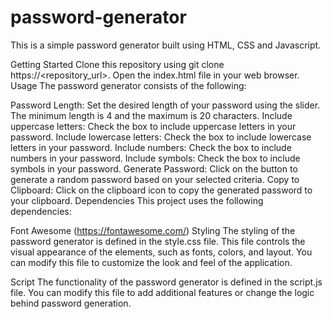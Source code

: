 # password-generator

This is a simple password generator built using HTML, CSS and Javascript.

Getting Started
Clone this repository using git clone https://<repository_url>.
Open the index.html file in your web browser.
Usage
The password generator consists of the following:

Password Length: Set the desired length of your password using the slider. The minimum length is 4 and the maximum is 20 characters.
Include uppercase letters: Check the box to include uppercase letters in your password.
Include lowercase letters: Check the box to include lowercase letters in your password.
Include numbers: Check the box to include numbers in your password.
Include symbols: Check the box to include symbols in your password.
Generate Password: Click on the button to generate a random password based on your selected criteria.
Copy to Clipboard: Click on the clipboard icon to copy the generated password to your clipboard.
Dependencies
This project uses the following dependencies:

Font Awesome (https://fontawesome.com/)
Styling
The styling of the password generator is defined in the style.css file. This file controls the visual appearance of the elements, such as fonts, colors, and layout. You can modify this file to customize the look and feel of the application.

Script
The functionality of the password generator is defined in the script.js file. You can modify this file to add additional features or change the logic behind password generation.
